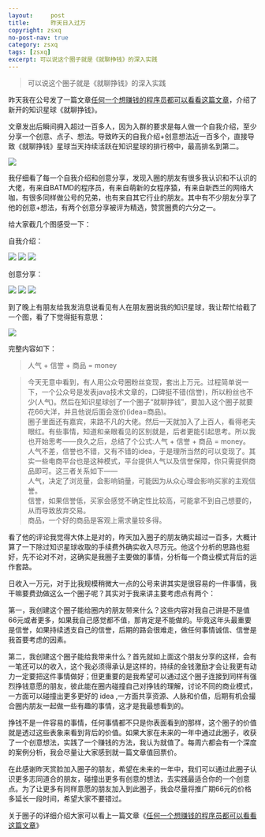 ```yaml
---
layout:     post
title:      昨天日入过万
copyright: zsxq
no-post-nav: true
category: zsxq
tags: [zsxq]
excerpt: 可以说这个圈子就是《就聊挣钱》的深入实践
---
```


> 可以说这个圈子就是《就聊挣钱》的深入实践

昨天我在公号发了一篇文章[任何一个想赚钱的程序员都可以看看这篇文章](http://www.ityouknow.com/money/2018/08/17/make-money.html)，介绍了新开的知识星球《就聊挣钱》。

文章发出后瞬间拥入超过一百多人，因为入群的要求是每人做一个自我介绍，至少分享一个创意、点子、想法。导致昨天的自我介绍+创意想法近一百多个，直接导致《就聊挣钱》星球当天持续活跃在知识星球的排行榜中，最高排名到第二。

![](http://www.ityouknow.com/assets/images/2018/life/paihang.png)

我仔细看了每一个自我介绍和创意分享，发现入圈的朋友有很多我认识和不认识的大佬，有来自BATMD的程序员，有来自萌新的女程序猿，有来自新西兰的网络大咖，有很多同样做公号的兄弟，也有来自其它行业的朋友。其中有不少朋友分享了他的创意+想法，有两个创意分享被评为精选，赞赏圈费的六分之一。

给大家截几个图感受一下：

自我介绍：

![](http://www.ityouknow.com/assets/images/2018/life/jieshao1.jpg)
![](http://www.ityouknow.com/assets/images/2018/life/jieshao2.jpg)
![](http://www.ityouknow.com/assets/images/2018/life/jieshao3.jpg)

创意分享：

![](http://www.ityouknow.com/assets/images/2018/life/anli1.jpg)
![](http://www.ityouknow.com/assets/images/2018/life/anli2.jpg)
![](http://www.ityouknow.com/assets/images/2018/life/anli3.jpg)

到了晚上有朋友给我发消息说看见有人在朋友圈说我的知识星球，我让帮忙给截了一个图，看了下觉得挺有意思：

![](http://www.ityouknow.com/assets/images/2018/life/pyq.jpg)

完整内容如下：

>  人气 + 信誉 + 商品 = money

> 今天无意中看到，有人用公众号圈粉丝变现，套出上万元。过程简单说一下，一个公众号是发表java技术文章的，口碑挺不错(信誉)，所以粉丝也不少(人气)。然后在知识星球创了一个圈子“就聊挣钱”，要加入这个圈子就要花66大洋，并且他说后面会涨价(idea=商品)。  
> 圈子里面还有嘉宾，来路不凡的大佬。然后一天就加入了上百人，看得老夫眼红。有些事情，知道和亲眼看见的区别就是，后者更能引起思考。所以我也开始思考——良久之后，总结了个公式:人气 + 信誉 + 商品 = money。  
> 人气不差，信誉也不错，又有不错的idea，于是理所当然的可以变现了。其实一些电商平台也是这种模式，平台提供人气以及信誉保障，你只需提供商品即可。这三者关系如下——  
人气，决定了浏览量，会影响销量，可能因为从众心理会影响买家的主观信誉。  
信誉，如果信誉低，买家会感觉不确定性比较高，可能拿不到自己想要的，从而导致放弃交易。  
商品，一个好的商品是客观上需求量较多得。  

看了他的评论我觉得大体上是对的，昨天加入圈子的朋友确实超过一百多，大概计算了一下除过知识星球收取的手续费外确实收入尽万元。他这个分析的思路也挺好，先不论对不对，这确实是我圈子主要做的事情，分析每一个商业模式背后的运作套路。

日收入一万元，对于比我规模稍微大一点的公号来讲其实是很容易的一件事情，我干嘛要费劲做这么一个圈子呢？其实对于我来讲主要考虑点有两个：

第一，我创建这个圈子能给圈内的朋友带来什么？这些内容对我自己讲是不是值66元或者更多，如果我自己感觉都不值，那肯定是不能做的。毕竟这年头最重要是信誉，如果持续透支自己的信誉，后期的路会很难走，做任何事情诚信、信誉是我首要考虑的因素。

第二，我创建这个圈子能给我带来什么？首先就如上面这个朋友分享的这样，会有一笔还可以的收入，这个我必须得承认是这样的，持续的金钱激励才会让我更有动力一定要把这件事情做好；但更重要的是我希望可以通过这个圈子连接到同样有强烈挣钱意愿的朋友，彼此能在圈内碰撞自己对挣钱的理解，讨论不同的商业模式，一方面可以碰撞出更多更好的 idea ,一方面共享资源、人脉和价值，后期有机会撮合圈内朋友一起做一些有趣的事情，这才是我最想看到的。

挣钱不是一件容易的事情，任何事情都不只是你表面看到的那样，这个圈子的价值就是透过这些表象来看到背后的价值。如果大家在未来的一年中通过此圈子，收获了一个创意想法，实践了一个赚钱的方法，我认为就值了。每周六都会有一个深度的案例分析，我会尽量让大家感到就一篇文章值回票价。

在此感谢昨天赏脸加入圈子的朋友，希望在未来的一年中，我们可以通过此圈子认识更多志同道合的朋友，碰撞出更多有创意的想法，去实践最适合你的一个创意点。为了让更多有同样意愿的朋友加入到此圈子，我会尽量将推广期66元的价格多延长一段时间，希望大家不要错过。

关于圈子的详细介绍大家可以看上一篇文章《[任何一个想赚钱的程序员都可以看看这篇文章](http://www.ityouknow.com/money/2018/08/17/make-money.html)》

